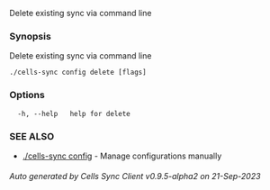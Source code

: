 Delete existing sync via command line

### Synopsis

Delete existing sync via command line

```
./cells-sync config delete [flags]
```

### Options

```
  -h, --help   help for delete
```

### SEE ALSO

* [./cells-sync config](./cells-sync-config)	 - Manage configurations manually

###### Auto generated by Cells Sync Client v0.9.5-alpha2 on 21-Sep-2023
